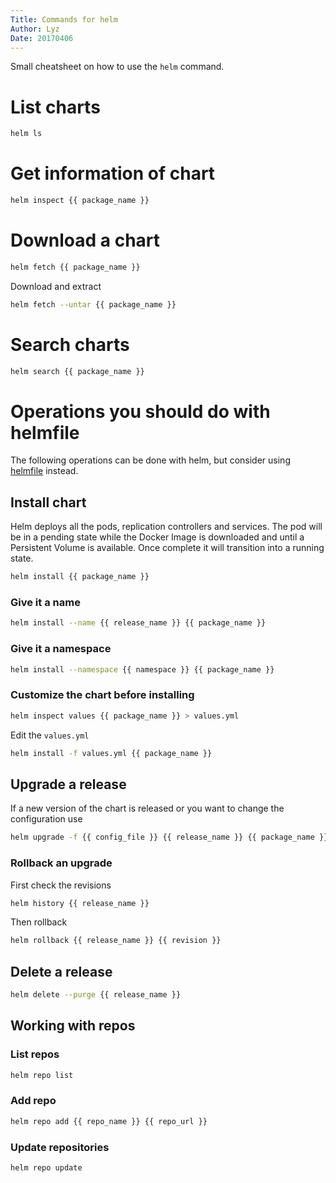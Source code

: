 ```yaml
---
Title: Commands for helm
Author: Lyz
Date: 20170406
---
```


Small cheatsheet on how to use the `helm` command.

# List charts
```bash
helm ls
```

# Get information of chart
```bash
helm inspect {{ package_name }}
```

# Download a chart
```bash
helm fetch {{ package_name }}
```

Download and extract
```bash
helm fetch --untar {{ package_name }}
```

# Search charts

```bash
helm search {{ package_name }}
```

# Operations you should do with helmfile

The following operations can be done with helm, but consider using
[helmfile](helmfile.md) instead.

## Install chart

Helm deploys all the pods, replication controllers and services. The pod will be
in a pending state while the Docker Image is downloaded and until a Persistent
Volume is available. Once complete it will transition into a running state.

```bash
helm install {{ package_name }}
```

### Give it a name
```bash
helm install --name {{ release_name }} {{ package_name }}
```

### Give it a namespace
```bash
helm install --namespace {{ namespace }} {{ package_name }}
```

### Customize the chart before installing
```bash
helm inspect values {{ package_name }} > values.yml
```

Edit the `values.yml`
```bash
helm install -f values.yml {{ package_name }}
```

## Upgrade a release

If a new version of the chart is released or you want to change the
configuration use

```bash
helm upgrade -f {{ config_file }} {{ release_name }} {{ package_name }}
```

### Rollback an upgrade

First check the revisions
```bash
helm history {{ release_name }}
```

Then rollback
```bash
helm rollback {{ release_name }} {{ revision }}
```

## Delete a release
```bash
helm delete --purge {{ release_name }}
```

## Working with repos

### List repos
```bash
helm repo list
```

### Add repo
```bash
helm repo add {{ repo_name }} {{ repo_url }}
```

### Update repositories

```bash
helm repo update
```
